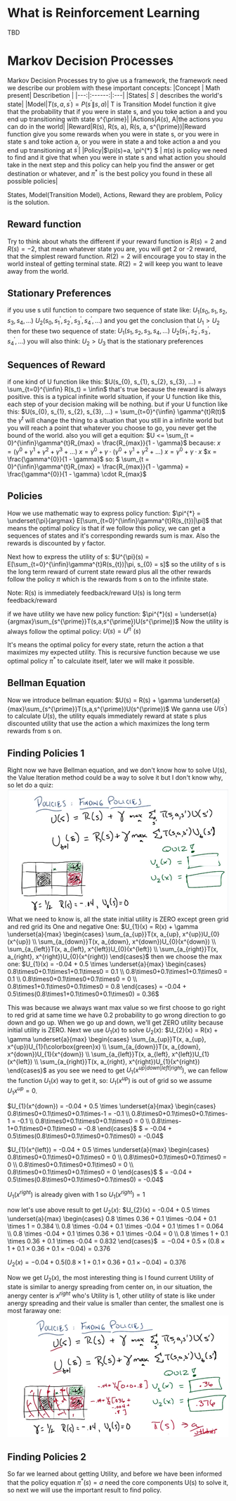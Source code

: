 # What is Reinforcement Learning
TBD
# Markov Decision Processes
Markov Decision Processes try to give us a framework, the framework need we describe our problem
with these important concepts:
|Concept | Math present| Describetion |
|---:|:------:|:---|
|States| $S$ | describes the world's state|
|Model|$T(s,a,s^{\prime}) = P(s^{\prime}\|s, a)$| T is Transition Model function it give that the probability that if you were in state s, and you toke action a and you end up transitioning with state s^{\prime}|
|Actions|$A(s)$, A|the actions you can do in the world|
|Reward|R(s), R(s, a), R(s, a, s^{\prime})|Reward function give you some rewards when you were in state s, or you were in state s and toke action a, or you were in state a and toke action a and you end up transitioning at $s^{\prime}$|
|Policy|$\pi(s)=a, \pi^{*} $ | $\pi(s)$ is policy we need to find and it give that when you were in state s and what action you should take in the next step and this policy can help you find the answer or get destination or whatever, and $\pi^{*}$ is the best policy you found in these all possible policies|

States, Model(Transition Model), Actions, Reward they are problem, Policy is the solution.

## Reward function

Try to think about whats the different if your reward function is $R(s) = 2$ and $R(s) = -2$, that mean whatever state you are, you will get 2 or -2 reward, that the simplest reward function. 
$R(2) = 2$ will encourage you to stay in the world insteal of getting terminal state.
$R(2) = 2$ will keep you want to leave away from the world.

## Stationary Preferences

if you use s util function to compare two sequence of state like:
$U_{1}(s_{0}, s_{1}, s_{2}, s_{3}, s_{4}, ...)$
$U_{2}(s_{0}, s_{1}^{\prime}, s_{2}^{\prime}, s_{3}^{\prime}, s_{4}^{\prime}, ...)$
and you get the conclusion that $U_{1} > U_{2}$
then for these two sequence of state:
$U_{1}(s_{1}, s_{2}, s_{3}, s_{4}, ...)$
$U_{2}(s_{1}^{\prime}, s_{2}^{\prime}, s_{3}^{\prime}, s_{4}^{\prime}, ...)$
you will also think:
$U_2 > U_3$
that is the stationary preferences

## Sequences of Reward

if one kind of U function like this:
$U(s_{0}, s_{1}, s_{2}, s_{3}, ...) = \sum_{t=0}^{\infin} R(s_t) = \infin$
that's true because the reward is always positive.
this is a typical infinite world situation, if your U function like this, each step of your decision making will be nothing.
but if your U function like this:
$U(s_{0}, s_{1}, s_{2}, s_{3}, ...) = \sum_{t=0}^{\infin} \gamma^{t}R(t)$
the $\gamma^{t}$ will change the thing to a situation that you still in a infinite world but you will reach a point that whatever you choose to go, you never get the bound of the world.
also you will get a equition:
$U <= \sum_{t = 0}^{\infin}\gamma^{t}R_{max} = \frac{R_{max}}{1 - \gamma}$
because:
$x = (\gamma^{0} + \gamma^{1} + \gamma^{2} + \gamma^{3} + ...)$
$x =\gamma^{0} + \gamma \cdot (\gamma^{0} + \gamma^{1} + \gamma^{2} + ...)$
$x = \gamma^{0} + \gamma \cdot x$
$x = \frac{\gamma^{0}}{1 - \gamma}$
so:
$ \sum_{t = 0}^{\infin}\gamma^{t}R_{max} = \frac{R_{max}}{1 - \gamma} =  \frac{\gamma^{0}}{1 - \gamma} \cdot R_{max}$


## Policies

How we use mathematic way to express policy function:
$\pi^{*} = \underset{\pi}{argmax} E[\sum_{t=0}^{\infin}\gamma^{t}R(s_{t})|\pi]$
that means the optimal policy is that if we follow this policy, we can get a sequences of states and it's corresponding rewards sum is max. Also the rewards is discounted by $\gamma$ factor.

Next how to express the utility of s:
$U^{\pi}(s) = E[\sum_{t=0}^{\infin}\gamma^{t}R(s_{t})|\pi, s_{0} = s]$
so the utility of s is the long term reward of current state reward plus all the other rewards follow the policy $\pi$ which is the rewards from s on to the infinite state.

Note: R(s) is immediately feedback/reward U(s) is long term feedback/reward

if we have utility we have new policy function:
$\pi^{*}(s) = \underset{a}{argmax}\sum_{s^{\prime}}T(s,a,s^{\prime})U(s^{\prime})$
Now the utility is always follow the optimal policy:
$U(s) = U^{\pi^{*}}(s)$

It's means the optimal policy for every state, return the action a that maximizes my expected utility. This is recursive function because we use optimal policy $\pi^{*}$ to calculate itself, later we will make it possible.

## Bellman Equation
Now we introduce bellman equation:
$U(s) = R(s) + \gamma \underset{a}{max}\sum_{s^{\prime}}T(s,a,s^{\prime})U(s^{\prime})$
We ganna use $U(s^{\prime})$ to calculate $U(s)$, the utility equals immediately reward at state s plus discounted utility that use the action a which maximizes the long term rewards from s on.

## Finding Policies 1

Right now we have Bellman equation, and we don't know how to solve U(s), the Value Iteration method could be a way to solve it but I don't know why, so let do a quiz:
![finding policy](finding-policy-quiz.png)
What we need to know is, all the state initial utility is ZERO except green grid and red grid its One and negative One:
$U_{1}(x) = R(x) + \gamma \underset{a}{max}
\begin{cases}
    \sum_{a_{up}}T(x, a_{up}, x^{up})U_{0}(x^{up}) \\
    \sum_{a_{down}}T(x, a_{down}, x^{down})U_{0}(x^{down}) \\
    \sum_{a_{left}}T(x, a_{left}, x^{left})U_{0}(x^{left}) \\
    \sum_{a_{right}}T(x, a_{right}, x^{right})U_{0}(x^{right})
\end{cases}$
then we choose the max one:
$U_{1}(x) = -0.04 + 0.5 \times \underset{a}{max}
\begin{cases}
    0.8\times0+0.1\times1+0.1\times0 = 0.1 \\
    0.8\times0+0.1\times1+0.1\times0 = 0.1 \\
    0.8\times0+0.1\times0+0.1\times0 = 0 \\
    0.8\times1+0.1\times0+0.1\times0 = 0.8
\end{cases} = -0.04 + 0.5\times(0.8\times1+0.1\times0+0.1\times0) = 0.36$

This was because we always want max value so we first choose to go right to red grid at same time we have 0.2 probability to go wrong direction to go down and go up.
When we go up and down, we'll get ZERO utility because initial utility is ZERO. Next we use $U_{1}(x)$ to solve $U_{2}(x)$:
$U_{2}(x) = R(x) + \gamma \underset{a}{max}
\begin{cases}
    \sum_{a_{up}}T(x, a_{up}, x^{up})U_{1}(\colorbox{green}x) \\
    \sum_{a_{down}}T(x, a_{down}, x^{down})U_{1}(x^{down}) \\
    \sum_{a_{left}}T(x, a_{left}, x^{left})U_{1}(x^{left}) \\
    \sum_{a_{right}}T(x, a_{right}, x^{right})U_{1}(x^{right})
\end{cases}$
as you see we need to get $U_{1}(x^{up|down|left|right})$, we can fellow the function $U_{1}(x)$ way to get it, so:
$U_{1}(x^{up})$ is out of grid so we assume $U_1{x^{up}} = 0$.

$U_{1}(x^{down}) = -0.04 + 0.5 \times \underset{a}{max}
\begin{cases}
    0.8\times0+0.1\times0+0.1\times-1 = -0.1 \\
    0.8\times0+0.1\times0+0.1\times-1 = -0.1 \\
    0.8\times0+0.1\times0+0.1\times0 = 0 \\
    0.8\times-1+0.1\times0+0.1\times0 = -0.8
\end{cases}$
$ = -0.04 + 0.5\times(0.8\times0+0.1\times0+0.1\times0) = -0.04$

$U_{1}(x^{left}) = -0.04 + 0.5 \times \underset{a}{max}
\begin{cases}
    0.8\times0+0.1\times0+0.1\times0 = 0 \\
    0.8\times0+0.1\times0+0.1\times0 = 0 \\
    0.8\times0+0.1\times0+0.1\times0 = 0 \\
    0.8\times0+0.1\times0+0.1\times0 = 0
\end{cases}$
$ = -0.04 + 0.5\times(0.8\times0+0.1\times0+0.1\times0) = -0.04$

$U_{1}(x^{right})$ is already given with 1 so $U_{1}(x^{right}) = 1$

now let's use above result to get $U_{2}(x)$:
$U_{2}(x) = -0.04 + 0.5 \times \underset{a}{max}
\begin{cases}
0.8 \times 0.36 + 0.1 \times -0.04 + 0.1 \times 1 =  0.384 \\
0.8 \times -0.04 + 0.1 \times -0.04 + 0.1 \times 1 =  0.064 \\
0.8 \times -0.04 + 0.1 \times 0.36 + 0.1 \times -0.04 =  0 \\
0.8 \times 1 + 0.1 \times 0.36 + 0.1 \times -0.04 = 0.832
\end{cases}$
$= -0.04 + 0.5\times(0.8 \times 1 + 0.1 \times 0.36 + 0.1 \times -0.04) = 0.376$


$U_{2}(x) = -0.04 + 0.5(0.8 \times 1 + 0.1 \times 0.36 + 0.1 \times -0.04) = 0.376$

Now we get $U_{2}(x)$, the most interesting thing is I found current Utility of state is similar to anergy spreading from center on, in our situation, the anergy center is $x^{right}$ who's Utility is 1, other utility of state is like under anergy spreading and their value is smaller than center, the smallest one is most faraway one:
![anwser](quiz-anwser.png)

## Finding Policies 2

So far we learned about getting Utility, and before we have been informed that the policy equation $\pi^{*}(s) = a$ need the core components U(s) to solve it, so next we will use the important result to find policy.


